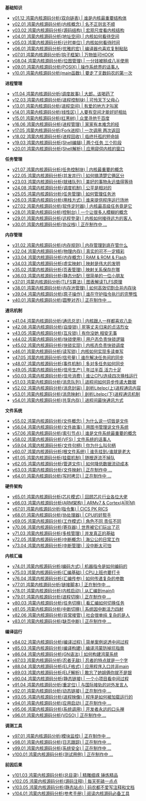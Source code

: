 
**基础知识** 
* [v01.12 鸿蒙内核源码分析(双向链表) | 谁是内核最重要结构体](/blog/01.md)
* [v02.01 鸿蒙内核源码分析(内核概念) | 名不正则言不顺](/blog/02.md)
* [v03.02 鸿蒙内核源码分析(源码结构) | 宏观尺度看内核结构](/blog/03.md)
* [v04.01 鸿蒙内核源码分析(地址空间) | 内核如何看待空间](/blog/04.md)
* [v05.03 鸿蒙内核源码分析(计时单位) | 内核如何看待时间](/blog/05.md)
* [v06.01 鸿蒙内核源码分析(优雅的宏) | 编译器也喜欢复制粘贴 ](/blog/06.md)
* [v07.01 鸿蒙内核源码分析(钩子框架) | 万物皆可HOOK ](/blog/07.md)
* [v08.04 鸿蒙内核源码分析(位图管理) | 一分钱被掰成八半使用](/blog/08.md)
* [v09.01 鸿蒙内核源码分析(POSIX) | 操作系统界的话事人 ](/blog/09.md)
* [v10.01 鸿蒙内核源码分析(main函数) | 要走了无数码农的第一次 ](/blog/10.md)

**进程管理** 
* [v11.04 鸿蒙内核源码分析(调度故事) | 大郎，该喝药了](/blog/11.md)
* [v12.03 鸿蒙内核源码分析(进程控制块) | 可怜天下父母心](/blog/12.md)
* [v13.01 鸿蒙内核源码分析(进程空间) | 有爱的地方才叫家 ](/blog/13.md)
* [v14.01 鸿蒙内核源码分析(线性区) | 人要有空间才能好好相处](/blog/14.md)
* [v15.01 鸿蒙内核源码分析(红黑树) | 众里寻他千百度 ](/blog/15.md)
* [v16.06 鸿蒙内核源码分析(进程管理) | 家家有本难念的经](/blog/16.md)
* [v17.05 鸿蒙内核源码分析(Fork进程) | 一次调用 两次返回](/blog/17.md)
* [v18.02 鸿蒙内核源码分析(进程回收) | 临终托孤的短命娃](/blog/18.md)
* [v19.03 鸿蒙内核源码分析(Shell编辑) | 两个任务 三个阶段](/blog/19.md)
* [v20.01 鸿蒙内核源码分析(Shell解析) | 应用窥伺内核的窗口](/blog/20.md)

**任务管理** 
* [v21.07 鸿蒙内核源码分析(任务控制块) | 内核最重要的概念](/blog/21.md)
* [v22.05 鸿蒙内核源码分析(并发并行) | 如何搞清楚它俩区分](/blog/22.md)
* [v23.03 鸿蒙内核源码分析(就绪队列) | 美好的事物永远值得等待](/blog/23.md)
* [v24.08 鸿蒙内核源码分析(调度机制) | 公平是相对的](/blog/24.md)
* [v25.05 鸿蒙内核源码分析(任务管理) | 如何管理任务池](/blog/25.md)
* [v26.03 鸿蒙内核源码分析(用栈方式) | 谁来提供程序运行场地](/blog/26.md)
* [v27.02 鸿蒙内核源码分析(软件定时器) | 内核最高级任务竟是它](/blog/27.md)
* [v28.01 鸿蒙内核源码分析(控制台) | 一个让很多人模糊的概念](/blog/28.md)
* [v29.01 鸿蒙内核源码分析(远程登录) | 内核如何接待远方的客人](/blog/29.md)
* [v30.01 鸿蒙内核源码分析(协议栈) | 正在制作中 ... ](/blog/30.md)

**内存管理** 
* [v31.02 鸿蒙内核源码分析(内存规则) | 内存管理到底在管什么](/blog/31.md)
* [v32.04 鸿蒙内核源码分析(物理内存) | 真实的可不一定精彩](/blog/32.md)
* [v33.04 鸿蒙内核源码分析(内存概念) | RAM & ROM & Flash](/blog/33.md)
* [v34.03 鸿蒙内核源码分析(虚实映射) | 映射是伟大的发明](/blog/34.md)
* [v35.02 鸿蒙内核源码分析(页表管理) | 映射关系保存在哪](/blog/35.md)
* [v36.03 鸿蒙内核源码分析(静态分配) | 很简单的一位小朋友](/blog/36.md)
* [v37.01 鸿蒙内核源码分析(TLFS算法) | 图表解读TLFS原理 ](/blog/37.md)
* [v38.01 鸿蒙内核源码分析(内存池管理) | 如何高效切割合并内存块 ](/blog/38.md)
* [v39.04 鸿蒙内核源码分析(原子操作) | 谁在守护指令执行的完整性](/blog/39.md)
* [v40.01 鸿蒙内核源码分析(圆整对齐) | 正在制作中 ... ](/blog/40.md)

**通讯机制** 
* [v41.04 鸿蒙内核源码分析(通讯总览) | 内核跟人一样都喜欢八卦](/blog/41.md)
* [v42.08 鸿蒙内核源码分析(自旋锁) | 死等丈夫归来的贞洁烈女](/blog/42.md)
* [v43.05 鸿蒙内核源码分析(互斥锁) | 有你没她 相安无事](/blog/43.md)
* [v44.02 鸿蒙内核源码分析(快锁使用) | 用户态负责快锁逻辑](/blog/44.md)
* [v45.02 鸿蒙内核源码分析(快锁实现) | 内核态负责快锁调度](/blog/45.md)
* [v46.01 鸿蒙内核源码分析(读写锁) | 内核如何实现多读单写](/blog/46.md)
* [v47.05 鸿蒙内核源码分析(信号量) | 谁在解决任务间的同步](/blog/47.md)
* [v48.07 鸿蒙内核源码分析(事件机制) | 多对多任务如何同步](/blog/48.md)
* [v49.05 鸿蒙内核源码分析(信号生产) | 年过半百 活力十足](/blog/49.md)
* [v50.03 鸿蒙内核源码分析(信号消费) | 谁让CPU连续四次换栈运行](/blog/50.md)
* [v51.03 鸿蒙内核源码分析(消息队列) | 进程间如何异步传递大数据](/blog/51.md)
* [v52.02 鸿蒙内核源码分析(消息封装) | 剖析LiteIpc(上)进程通讯内容](/blog/52.md)
* [v53.01 鸿蒙内核源码分析(消息映射) | 剖析LiteIpc(下)进程通讯机制](/blog/53.md)
* [v54.01 鸿蒙内核源码分析(共享内存) | 进程间最快通讯方式](/blog/54.md)

**文件系统** 
* [v55.02 鸿蒙内核源码分析(文件概念) | 为什么说一切皆是文件](/blog/55.md)
* [v56.04 鸿蒙内核源码分析(文件故事) | 用图书管理说文件系统](/blog/56.md)
* [v57.06 鸿蒙内核源码分析(索引节点) | 谁是文件系统最重要的概念](/blog/57.md)
* [v58.02 鸿蒙内核源码分析(VFS) | 文件系统的话事人](/blog/58.md)
* [v59.04 鸿蒙内核源码分析(文件句柄) | 你为什么叫句柄](/blog/59.md)
* [v60.07 鸿蒙内核源码分析(根文件系统) | 谁先挂到`/`谁就是老大](/blog/60.md)
* [v61.05 鸿蒙内核源码分析(挂载机制) | 随根逐流不掉队](/blog/61.md)
* [v62.05 鸿蒙内核源码分析(管道文件) | 如何降低数据流动成本](/blog/62.md)
* [v63.03 鸿蒙内核源码分析(文件映射) | 正在制作中 ... ](/blog/63.md)
* [v64.01 鸿蒙内核源码分析(写时拷贝) | 正在制作中 ... ](/blog/64.md)

**硬件架构** 
* [v65.01 鸿蒙内核源码分析(芯片模式) | 回顾芯片行业各位大佬](/blog/65.md)
* [v66.03 鸿蒙内核源码分析(ARM架构) | ARMv7 & Cortex(A|R|M)](/blog/66.md)
* [v67.01 鸿蒙内核源码分析(指令集) | CICS PK RICS](/blog/67.md)
* [v68.01 鸿蒙内核源码分析(协处理器) | CPU的好帮手 ](/blog/68.md)
* [v69.05 鸿蒙内核源码分析(工作模式) | 角色不同 责任不同](/blog/69.md)
* [v70.06 鸿蒙内核源码分析(寄存器) | 世界被它们玩出了花](/blog/70.md)
* [v71.03 鸿蒙内核源码分析(多核管理) | 并发真正的基础](/blog/71.md)
* [v72.05 鸿蒙内核源码分析(中断概念) | 海公公的日常工作](/blog/72.md)
* [v73.04 鸿蒙内核源码分析(中断管理) | 没中断太可怕](/blog/73.md)

**内核汇编** 
* [v74.01 鸿蒙内核源码分析(编码方式) | 机器指令是如何编码的 ](/blog/74.md)
* [v75.03 鸿蒙内核源码分析(汇编基础) | CPU上班也要打卡](/blog/75.md)
* [v76.04 鸿蒙内核源码分析(汇编传参) | 如何传递复杂的参数](/blog/76.md)
* [v77.01 鸿蒙内核源码分析(链接脚本) | 正在制作中 ... ](/blog/77.md)
* [v78.01 鸿蒙内核源码分析(内核启动) | 从汇编到main()](/blog/78.md)
* [v79.01 鸿蒙内核源码分析(进程切换) | 正在制作中 ... ](/blog/79.md)
* [v80.03 鸿蒙内核源码分析(任务切换) | 看汇编如何切换任务](/blog/80.md)
* [v81.05 鸿蒙内核源码分析(中断切换) | 系统因中断活力四射](/blog/81.md)
* [v82.06 鸿蒙内核源码分析(异常接管) | 社会很单纯 复杂的是人](/blog/82.md)
* [v83.01 鸿蒙内核源码分析(缺页中断) | 正在制作中 ... ](/blog/83.md)

**编译运行** 
* [v84.02 鸿蒙内核源码分析(编译过程) | 简单案例说透中间过程](/blog/84.md)
* [v85.03 鸿蒙内核源码分析(编译构建) | 编译鸿蒙防掉坑指南](/blog/85.md)
* [v86.04 鸿蒙内核源码分析(GN语法) | 如何构建鸿蒙系统](/blog/86.md)
* [v87.03 鸿蒙内核源码分析(忍者无敌) | 忍者的特点就是一个字](/blog/87.md)
* [v88.04 鸿蒙内核源码分析(ELF格式) | 应用程序入口并非main](/blog/88.md)
* [v89.03 鸿蒙内核源码分析(ELF解析) | 敢忘了她姐俩你就不是银](/blog/89.md)
* [v90.04 鸿蒙内核源码分析(静态链接) | 一个小项目看中间过程](/blog/90.md)
* [v91.04 鸿蒙内核源码分析(重定位) | 与国际接轨的对外发言人](/blog/91.md)
* [v92.01 鸿蒙内核源码分析(动态链接) | 正在制作中 ... ](/blog/92.md)
* [v93.05 鸿蒙内核源码分析(进程映像) | 程序是如何被加载运行的](/blog/93.md)
* [v94.01 鸿蒙内核源码分析(应用启动) | 正在制作中 ... ](/blog/94.md)
* [v95.06 鸿蒙内核源码分析(系统调用) | 开发者永远的口头禅](/blog/95.md)
* [v96.01 鸿蒙内核源码分析(VDSO) | 正在制作中 ... ](/blog/96.md)

**调测工具** 
* [v97.01 鸿蒙内核源码分析(模块监控) | 正在制作中 ... ](/blog/97.md)
* [v98.01 鸿蒙内核源码分析(日志跟踪) | 正在制作中 ... ](/blog/98.md)
* [v99.01 鸿蒙内核源码分析(系统安全) | 正在制作中 ... ](/blog/99.md)
* [v100.01 鸿蒙内核源码分析(测试用例) | 正在制作中 ... ](/blog/100.md)

**前因后果** 
* [v101.03 鸿蒙内核源码分析(总目录) | 精雕细琢 锤炼精品](/blog/101.md)
* [v102.05 鸿蒙内核源码分析(源码注释) | 每天死磕一点点](/blog/102.md)
* [v103.05 鸿蒙内核源码分析(静态站点) | 码农都不爱写注释和文档](/blog/103.md)
* [v104.01 鸿蒙内核源码分析(参考手册) | 阅读内核源码必备工具](/blog/104.md)
